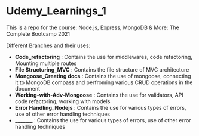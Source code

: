 # Udemy_Learnings_1
This is a repo for the course:  Node.js, Express, MongoDB &amp; More: The Complete Bootcamp 2021

Different Branches and their uses:
- ****Code_refactoring**** : Contains the use for middlewares, code refactoring, Mounting multiple routes
- ****File Structuring_MVC**** : Contains the file structure of MVC architecture
- ****Mongoose_Creating docs**** : Contains the use of mongoose, connecting it to MongoDB compass and perfroming various CRUD operations in the document 
- ****Working-with-Adv-Mongoose**** : Contains the use for validators, API code refactoring, working with models
- ****Error Handling_Nodejs**** : Contains the use for various types of errors, use of other error handling techniques
- ****_______**** : Contains the use for various types of errors, use of other error handling techniques
